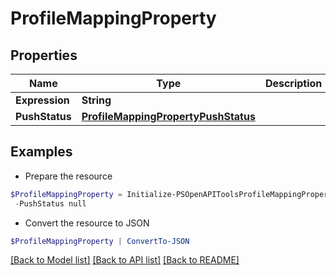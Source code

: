 # ProfileMappingProperty
## Properties

Name | Type | Description | Notes
------------ | ------------- | ------------- | -------------
**Expression** | **String** |  | [optional] 
**PushStatus** | [**ProfileMappingPropertyPushStatus**](ProfileMappingPropertyPushStatus.md) |  | [optional] 

## Examples

- Prepare the resource
```powershell
$ProfileMappingProperty = Initialize-PSOpenAPIToolsProfileMappingProperty  -Expression null `
 -PushStatus null
```

- Convert the resource to JSON
```powershell
$ProfileMappingProperty | ConvertTo-JSON
```

[[Back to Model list]](../README.md#documentation-for-models) [[Back to API list]](../README.md#documentation-for-api-endpoints) [[Back to README]](../README.md)

